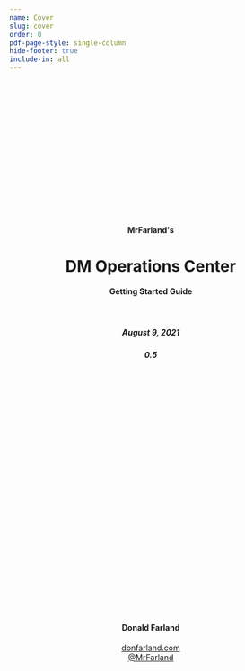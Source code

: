 ```yaml
---
name: Cover
slug: cover
order: 0
pdf-page-style: single-column
hide-footer: true
include-in: all
---
```

<div align="center">
    <br/>
    <br/>
    <br/>
    <br/>
    <br/>
    <br/>
    <br/>
    <br/>
    <br/>
    <br/>
    <br/>
    <br/>
    <br/>
    <br/>
    <h4>MrFarland's</h4>
    <h1>DM Operations Center</h1>
    <h4>Getting Started Guide</h4>
    <br/>
    <h5>August 9, 2021</h5>
    <h5>0.5</h5>
    <br/>
    <br/>
    <br/>
    <br/>
    <br/>
    <br/>
    <br/>
    <br/>
    <br/>
    <br/>
    <br/>
    <br/>
    <br/>
    <br/>
    <br/>
    <br/>
    <br/>
    <br/>
    <br/>
    <br/>
    <br/>
    <br/>
    <br/>
    <br/>
    <br/>
    <h4>Donald Farland</h4>
    <a href="https://donfarland.com">donfarland.com</a><br/>
    <a href="https://twitter.com/MrFarland">@MrFarland</a>
</div>